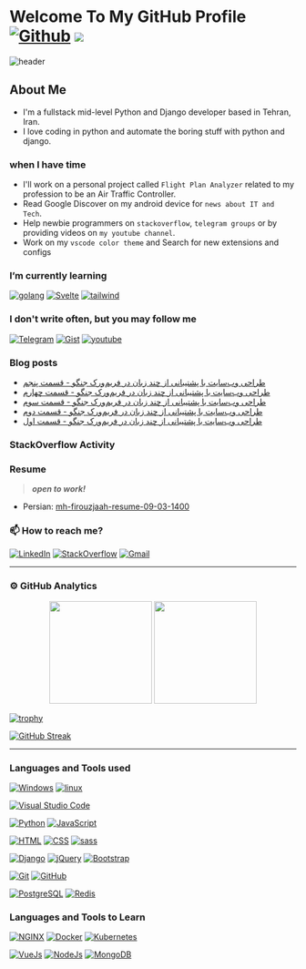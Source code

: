 # Welcome To My GitHub Profile [![Github](https://img.shields.io/github/followers/mh-firouzjaah?label=Follow%20me&style=social)](https://github.com/mh-firouzjaah) ![](https://komarev.com/ghpvc/?username=mh-firouzjaah)

![header](https://capsule-render.vercel.app/api?type=waving&color=gradient&height=250&section=header&text=Mahdi%20Firouzjaah&animation=fadeIn&fontSize=90&fontAlignY=40&desc=Creative%20Developer%20|%20Competitive%20Programmer%20|%20Talented%20Learner&descSize=22&descAlignY=70)

## About Me

- I'm a fullstack mid-level Python and Django developer based in Tehran, Iran.
- I love coding in python and automate the boring stuff with python and django.

### when I have time

- I'll work on a personal project called `Flight Plan Analyzer` related to
  my profession to be an Air Traffic Controller.
- Read Google Discover on my android device for `news about IT and Tech`.
- Help newbie programmers on `stackoverflow`, `telegram groups` or by providing videos on `my youtube channel`.
- Work on my `vscode color theme` and Search for new extensions and configs

### I’m currently learning

[![golang](https://img.shields.io/badge/-Go-333?style=flat&logo=go)](#I’m-currently-learning)
[![Svelte](https://img.shields.io/badge/-SvelteJs-333?style=flat&logo=Svelte)](#I’m-currently-learning)
[![tailwind](https://img.shields.io/badge/-Tailwind%20CSS-333?style=flat&logo=tailwind-css)](#I’m-currently-learning)

### I don't write often, but you may follow me

[![Telegram](https://img.shields.io/badge/-Telegram-333?style=flat&logo=telegram)](https://t.me/programming_tricks)
[![Gist](https://img.shields.io/badge/-Gist-333?style=flat&logo=github&logoColor=white)](https://gist.github.com/mh-firouzjaah)
[![youtube](https://img.shields.io/badge/-YouTube-D14836?style=flat&logo=youtube&logoColor=white)](https://www.youtube.com/channel/UCj1NjFqz4gEBjL8DWkUJBQw)

### Blog posts

<!-- BLOG-POST-LIST:START -->
- [طراحی وب‌سایت با پشتیبانی از چند زبان در فریم‌ورک جنگو - قسمت پنجم](https://www.youtube.com/watch?v=Urvvlbk9q-Q)
- [طراحی وب‌سایت با پشتیبانی از چند زبان در فریم‌ورک جنگو - قسمت چهارم](https://www.youtube.com/watch?v=D_aKB06O2XM)
- [طراحی وب‌سایت با پشتیبانی از چند زبان در فریم‌ورک جنگو - قسمت سوم](https://www.youtube.com/watch?v=eMjI9nhMVvM)
- [طراحی وب‌سایت با پشتیبانی از چند زبان در فریم‌ورک جنگو - قسمت دوم](https://www.youtube.com/watch?v=jgYy8cy71R4)
- [طراحی وب‌سایت با پشتیبانی از چند زبان در فریم‌ورک جنگو - قسمت اول](https://www.youtube.com/watch?v=25HTEggKxUQ)
<!-- BLOG-POST-LIST:END -->

### StackOverflow Activity

<!-- STACKOVERFLOW:START -->
<!-- STACKOVERFLOW:END -->

### Resume

> **_open to work!_**

- Persian: [mh-firouzjaah-resume-09-03-1400](./assets/static/mh-firouzjaah-resume-09-03-1400.pdf)

### 📫 How to reach me?

[![LinkedIn](https://img.shields.io/badge/-LinkedIn-blue?style=flat-square&logo=linkedin)](https://linkedin.com/in/mahdi-firouzjaah)
[![StackOverflow](https://img.shields.io/badge/-StackOverflow-FE7A16?style=flat-square&logo=stack-overflow&logoColor=white)](https://stackoverflow.com/users/10651401/mahdi-firouzjah)
[![Gmail](https://img.shields.io/badge/Gmail-D14836?style=flat&logo=gmail&logoColor=white)](mailto:mh.firouzjah@gmail.com)

---

### ⚙️ GitHub Analytics

<div align="center">
  <img src="https://github-readme-stats.vercel.app/api?username=mh-firouzjaah&show_icons=true&theme=onedark&include_all_commits=true&count_private=true" height="180em">
  <img src="https://github-readme-stats.vercel.app/api/top-langs/?username=mh-firouzjaah&layout=compact&langs_count=8&theme=onedark" height="180em">
</div>

[![trophy](https://github-profile-trophy.vercel.app/?username=mh-firouzjaah&theme=onedark&rank=SSS,SS,S,AAA,AA,A)](https://github.com/mh-firouzjaah/github-profile-trophy)

[![GitHub Streak](https://github-readme-streak-stats.herokuapp.com/?user=mh-firouzjaah&theme=onedark&stroke=E5C07BFF)](https://git.io/streak-stats)

---

### Languages and Tools used

[![Windows](https://img.shields.io/badge/-Windows-333?style=flat&logo=windows&logoColor=0078d7)](#Languages-and-Tools-used)
[![linux](https://img.shields.io/badge/-linux-333?style=flat&logo=linux&logoColor=ghostwhite)](#Languages-and-Tools-used)

[![Visual Studio Code](https://img.shields.io/badge/-VSCode-333?style=flat&logo=visual-studio-code&logoColor=0078d7)](#Languages-and-Tools-used)

[![Python](https://img.shields.io/badge/-Python-333?style=flat&logo=python&logoColor=4584b6)](#Languages-and-Tools-used)
[![JavaScript](https://img.shields.io/badge/-JavaScript-333?style=flat&logo=javascript&logoColor=f7df1e)](#Languages-and-Tools-used)

[![HTML](https://img.shields.io/badge/-HTML-333?style=flat&logo=HTML5)](#Languages-and-Tools-used)
[![CSS](https://img.shields.io/badge/-CSS-333?style=flat&logo=CSS3&logoColor=0078d7)](#Languages-and-Tools-used)
[![sass](https://img.shields.io/badge/-sass-333?style=flat&logo=sass)](#Languages-and-Tools-used)

[![Django](https://img.shields.io/badge/-Django-092e20?style=flat&logo=django)](#Languages-and-Tools-used)
[![jQuery](https://img.shields.io/badge/-jQuery-333?style=flat&logo=jQuery&logoColor=7acef4)](#Languages-and-Tools-used)
[![Bootstrap](https://img.shields.io/badge/-Bootstrap-333?style=flat&logo=bootstrap)](#Languages-and-Tools-used)

[![Git](https://img.shields.io/badge/-Git-333?style=flat&logo=git)](#Languages-and-Tools-used)
[![GitHub](https://img.shields.io/badge/-GitHub-333?style=flat&logo=github&logoColor=white)](#Languages-and-Tools-used)

[![PostgreSQL](https://img.shields.io/badge/-PostgreSQL-333?style=flat&logo=postgresql)](#Languages-and-Tools-used)
[![Redis](https://img.shields.io/badge/-Redis-333?style=flat&logo=Redis)](#Languages-and-Tools-used)

### Languages and Tools to Learn

[![NGINX](https://img.shields.io/badge/-NGINX-333?style=flat&logo=nginx&logoColor=green)](#Languages-and-Tools-to-Learn)
[![Docker](https://img.shields.io/badge/-Docker-333?style=flat&logo=Docker)](#Languages-and-Tools-to-Learn)
[![Kubernetes](https://img.shields.io/badge/-Kubernetes-333?style=flat&logo=Kubernetes)](#Languages-and-Tools-to-Learn)

[![VueJs](https://img.shields.io/badge/-VueJs-333?style=flat&logo=Vue-dot-js)](#Languages-and-Tools-to-Learn)
[![NodeJs](https://img.shields.io/badge/-NodeJs-333?style=flat&logo=Node-dot-js)](#Languages-and-Tools-to-Learn)
[![MongoDB](https://img.shields.io/badge/-MongoDB-333?style=flat&logo=mongodb)](#Languages-and-Tools-to-Learn)
